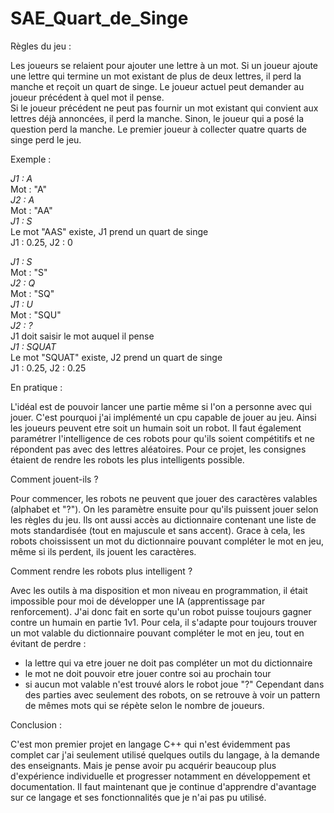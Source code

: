 # SAE_Quart_de_Singe

Règles du jeu :

Les joueurs se relaient pour ajouter une lettre à un mot.
Si un joueur ajoute une lettre qui termine un mot existant de plus de deux lettres, il perd la manche et reçoit un quart de singe.
Le joueur actuel peut demander au joueur précédent à quel mot il pense.  
Si le joueur précédent ne peut pas fournir un mot existant qui convient aux lettres déjà annoncées, il perd la manche. Sinon, le joueur qui a posé la question perd la manche. 
Le premier joueur à collecter quatre quarts de singe perd le jeu.

Exemple :

*J1 : A*  
Mot : "A"  
*J2 : A*  
Mot : "AA"  
*J1 : S*  
Le mot "AAS" existe, J1 prend un quart de singe  
J1 : 0.25, J2 : 0

*J1 : S*  
Mot : "S"  
*J2 : Q*  
Mot : "SQ"  
*J1 : U*  
Mot : "SQU"  
*J2 : ?*  
J1 doit saisir le mot auquel il pense  
*J1 : SQUAT*  
Le mot "SQUAT" existe, J2 prend un quart de singe  
J1 : 0.25, J2 : 0.25

En pratique :

L'idéal est de pouvoir lancer une partie même si l'on a personne avec qui jouer.
C'est pourquoi j'ai implémenté un cpu capable de jouer au jeu. Ainsi les joueurs peuvent etre soit un humain soit un robot.
Il faut également paramétrer l'intelligence de ces robots pour qu'ils soient compétitifs et ne répondent pas avec des lettres aléatoires.
Pour ce projet, les consignes étaient de rendre les robots les plus intelligents possible.

Comment jouent-ils ?

Pour commencer, les robots ne peuvent que jouer des caractères valables (alphabet et "?").
On les paramètre ensuite pour qu'ils puissent jouer selon les règles du jeu.
Ils ont aussi accès au dictionnaire contenant une liste de mots standardisée (tout en majuscule et sans accent).
Grace à cela, les robots choississent un mot du dictionnaire pouvant compléter le mot en jeu, même si ils perdent, ils jouent les caractères.

Comment rendre les robots plus intelligent ?

Avec les outils à ma disposition et mon niveau en programmation, il était impossible pour moi de développer une IA (apprentissage par renforcement).
J'ai donc fait en sorte qu'un robot puisse toujours gagner contre un humain en partie 1v1.
Pour cela, il s'adapte pour toujours trouver un mot valable du dictionnaire pouvant compléter le mot en jeu, tout en évitant de perdre :
- la lettre qui va etre jouer ne doit pas compléter un mot du dictionnaire
- le mot ne doit pouvoir etre jouer contre soi au prochain tour
- si aucun mot valable n'est trouvé alors le robot joue "?"
Cependant dans des parties avec seulement des robots, on se retrouve à voir un pattern de mêmes mots qui se répète selon le nombre de joueurs.

Conclusion :

C'est mon premier projet en langage C++ qui n'est évidemment pas complet car j'ai seulement utilisé quelques outils du langage, à la demande des enseignants.
Mais je pense avoir pu acquérir beaucoup plus d'expérience individuelle et progresser notamment en développement et documentation.
Il faut maintenant que je continue d'apprendre d'avantage sur ce langage et ses fonctionnalités que je n'ai pas pu utilisé.

